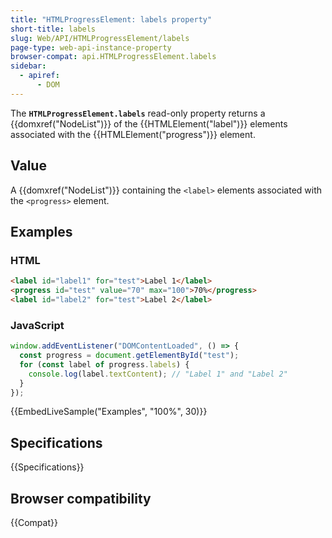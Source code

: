 ```yaml
---
title: "HTMLProgressElement: labels property"
short-title: labels
slug: Web/API/HTMLProgressElement/labels
page-type: web-api-instance-property
browser-compat: api.HTMLProgressElement.labels
sidebar:
  - apiref:
      - DOM
---
```


The **`HTMLProgressElement.labels`** read-only property returns
a {{domxref("NodeList")}} of the {{HTMLElement("label")}} elements associated with the
{{HTMLElement("progress")}} element.

## Value

A {{domxref("NodeList")}} containing the `<label>` elements associated
with the `<progress>` element.

## Examples

### HTML

```html
<label id="label1" for="test">Label 1</label>
<progress id="test" value="70" max="100">70%</progress>
<label id="label2" for="test">Label 2</label>
```

### JavaScript

```js
window.addEventListener("DOMContentLoaded", () => {
  const progress = document.getElementById("test");
  for (const label of progress.labels) {
    console.log(label.textContent); // "Label 1" and "Label 2"
  }
});
```

{{EmbedLiveSample("Examples", "100%", 30)}}

## Specifications

{{Specifications}}

## Browser compatibility

{{Compat}}
